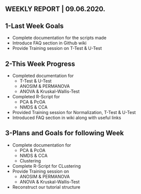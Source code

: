 ## WEEKLY REPORT | 09.06.2020.

## 1-Last Week Goals 
* Complete documentation for the scripts made
* Introduce FAQ section in Github wiki
* Provide Training session on T-Test & U-Test

## 2-This Week Progress
* Completed documentation for 
  * T-Test & U-Test
  * ANOSIM & PERMANOVA
  * ANOVA & Kruskal-Wallis-Test
* Completed R-Script for
  * PCA & PcOA
  * NMDS & CCA
* Provided Training session for Normalization, T-Test & U-Test
* Introduced FAQ section in wiki along with useful links

## 3-Plans and Goals for following Week
* Complete documentation for 
  * PCA & PcOA
  * NMDS & CCA
  * Clustering
* Complete R-Script for CLustering
* Provide Training session on 
  * ANOSIM & PERMANOVA
  * ANOVA & Kruskal-Wallis-Test
* Reconstruct our tutorial structure 
 

